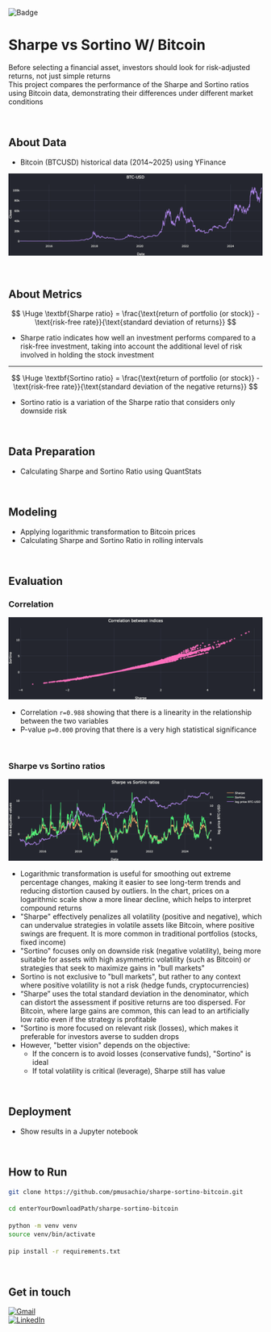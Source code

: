 ![Badge](https://img.shields.io/badge/Status-Completed-green)
# Sharpe vs Sortino W/ Bitcoin 
Before selecting a financial asset, investors should look for risk-adjusted returns, not just simple returns </br>
This project compares the performance of the Sharpe and Sortino ratios using Bitcoin data, demonstrating their differences under different market conditions

</br>

## About Data
- Bitcoin (BTCUSD) historical data (2014~2025) using YFinance

![btc-close](./img/btc-close.png)

</br>

## About Metrics

$$
\Huge
\textbf{Sharpe ratio} = \frac{\text{return of portfolio (or stock)} - \text{risk-free rate}}{\text{standard deviation of returns}}
$$

- Sharpe ratio indicates how well an investment performs compared to a risk-free investment, taking into account the additional level of risk involved in holding the stock investment
---

$$
\Huge
\textbf{Sortino ratio} = \frac{\text{return of portfolio (or stock)} - \text{risk-free rate}}{\text{standard deviation of the negative returns}}
$$

- Sortino ratio is a variation of the Sharpe ratio that considers only downside risk

</br>

## Data Preparation
- Calculating Sharpe and Sortino Ratio using QuantStats

</br>

## Modeling
- Applying logarithmic transformation to Bitcoin prices
- Calculating Sharpe and Sortino Ratio in rolling intervals

</br>

## Evaluation
### Correlation

![correlation-between-indices](./img/correlation-between-indices.png)
- Correlation `r=0.988` showing that there is a linearity in the relationship between the two variables
- P-value `p=0.000` proving that there is a very high statistical significance

</br>

### Sharpe vs Sortino ratios

![traces](./img/traces.png)
- Logarithmic transformation is useful for smoothing out extreme percentage changes, making it easier to see long-term trends and reducing distortion caused by outliers. In the chart, prices on a logarithmic scale show a more linear decline, which helps to interpret compound returns
- "Sharpe" effectively penalizes all volatility (positive and negative), which can undervalue strategies in volatile assets like Bitcoin, where positive swings are frequent. It is more common in traditional portfolios (stocks, fixed income)
- "Sortino" focuses only on downside risk (negative volatility), being more suitable for assets with high asymmetric volatility (such as Bitcoin) or strategies that seek to maximize gains in "bull markets"
- Sortino is not exclusive to "bull markets", but rather to any context where positive volatility is not a risk (hedge funds, cryptocurrencies)
- “Sharpe” uses the total standard deviation in the denominator, which can distort the assessment if positive returns are too dispersed. For Bitcoin, where large gains are common, this can lead to an artificially low ratio even if the strategy is profitable
- "Sortino is more focused on relevant risk (losses), which makes it preferable for investors averse to sudden drops
- However, "better vision" depends on the objective:
  - If the concern is to avoid losses (conservative funds), "Sortino" is ideal
  - If total volatility is critical (leverage), Sharpe still has value

</br>

## Deployment
- Show results in a Jupyter notebook

</br>

## How to Run
```bash
git clone https://github.com/pmusachio/sharpe-sortino-bitcoin.git

cd enterYourDownloadPath/sharpe-sortino-bitcoin

python -m venv venv
source venv/bin/activate

pip install -r requirements.txt
```

</br>

## Get in touch
[![Gmail](https://img.shields.io/badge/paulomusachio@gmail.com-white?logo=gmail)](mailto:paulomusachio@gmail.com) </br>
[![LinkedIn](https://img.shields.io/badge/LinkedIn-pmusachio-blue)](https://www.linkedin.com/in/pmusachio/)
